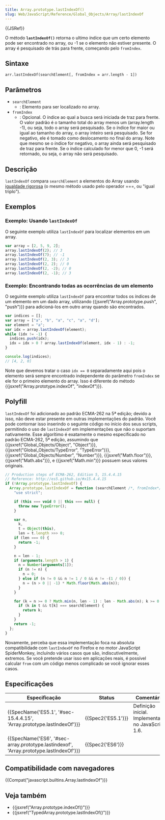 ```yaml
---
title: Array.prototype.lastIndexOf()
slug: Web/JavaScript/Reference/Global_Objects/Array/lastIndexOf
---
```


{{JSRef}}

O método **`lastIndexOf()`** retorna o ultimo índice que um certo elemento pode ser encontrado no array, ou -1 se o elemento não estiver presente. O array é pesquisado de trás para frente, começando pelo `fromIndex`.

## Sintaxe

```
arr.lastIndexOf(searchElement[, fromIndex = arr.length - 1])
```

## Parâmetros

- `searchElement`
  - : Elemento para ser localizado no array.
- `fromIndex`
  - : Opcional. O índice ao qual a busca será iniciada de traz para frente. O valor padrão é o tamanho total do array menos um (array.length -1), ou seja, todo o array será pesquisado. Se o índice for maior ou igual ao tamanho do array, o array inteiro será pesquisado. Se for negativo, ele é tomado como deslocamento no final do array. Note que mesmo se o índice for negativo, o array ainda será pesquisado de traz para frente. Se o índice calculado for menor que 0, -1 será retornado, ou seja, o array não será pesquisado.

## Descrição

`lastIndexOf` compara `searchElement` a elementos do Array usando [igualdade rigorosa](/pt-BR/docs/Web/JavaScript/Reference/Operators/Comparison_Operators#Using_the_Equality_Operators) (o mesmo método usado pelo operador ===, ou "igual triplo").

## Exemplos

### Exemplo: Usando `lastIndexOf`

O seguinte exemplo utiliza `lastIndexOf` para localizar elementos em um array.

```js
var array = [2, 5, 9, 2];
array.lastIndexOf(2); // 3
array.lastIndexOf(7); // -1
array.lastIndexOf(2, 3); // 3
array.lastIndexOf(2, 2); // 0
array.lastIndexOf(2, -2); // 0
array.lastIndexOf(2, -1); // 3
```

### Exemplo: Encontrando todas as ocorrências de um elemento

O seguinte exemplo utiliza `lastIndexOf` para encontrar todos os índices de um elemento em um dado array, utilizando {{jsxref("Array.prototype.push", "push")}} para adicioná-los em outro array quando são encontrados.

```js
var indices = [];
var array = ["a", "b", "a", "c", "a", "d"];
var element = "a";
var idx = array.lastIndexOf(element);
while (idx != -1) {
  indices.push(idx);
  idx = idx > 0 ? array.lastIndexOf(element, idx - 1) : -1;
}

console.log(indices);
// [4, 2, 0]
```

Note que devemos tratar o caso `idx == 0` separadamente aqui pois o elemento será sempre encontrado independente do parâmetro `fromIndex` se ele for o primeiro elemento do array. Isso é diferente do método {{jsxref("Array.prototype.indexOf", "indexOf")}}.

## Polyfill

`lastIndexOf` foi adicionado ao padrão ECMA-262 na 5ª edição; devido a isso, não deve estar presente em outras implementações do padrão. Você pode contornar isso inserindo o seguinte código no início dos seus scripts, permitindo o uso de `lastIndexOf` em implementações que não o suportam nativamente. Esse algorítimo é exatamente o mesmo especificado no padrão ECMA-262, 5ª edição, assumindo que {{jsxref("Global_Objects/Object", "Object")}}, {{jsxref("Global_Objects/TypeError", "TypeError")}}, {{jsxref("Global_Objects/Number", "Number")}}, {{jsxref("Math.floor")}}, {{jsxref("Math.abs")}}, e {{jsxref("Math.min")}} possuem seus valores originais.

```js
// Production steps of ECMA-262, Edition 5, 15.4.4.15
// Reference: http://es5.github.io/#x15.4.4.15
if (!Array.prototype.lastIndexOf) {
  Array.prototype.lastIndexOf = function (searchElement /*, fromIndex*/) {
    "use strict";

    if (this === void 0 || this === null) {
      throw new TypeError();
    }

    var n,
      k,
      t = Object(this),
      len = t.length >>> 0;
    if (len === 0) {
      return -1;
    }

    n = len - 1;
    if (arguments.length > 1) {
      n = Number(arguments[1]);
      if (n != n) {
        n = 0;
      } else if (n != 0 && n != 1 / 0 && n != -(1 / 0)) {
        n = (n > 0 || -1) * Math.floor(Math.abs(n));
      }
    }

    for (k = n >= 0 ? Math.min(n, len - 1) : len - Math.abs(n); k >= 0; k--) {
      if (k in t && t[k] === searchElement) {
        return k;
      }
    }
    return -1;
  };
}
```

Novamente, perceba que essa implementação foca na absoluta compatibilidade com `lastIndexOf` no Firefox e no motor JavaScript SpiderMonkey, incluíndo vários casos que são, indiscutivelmente, extremos. Se você pretende usar isso em aplicações reais, é possível calcular `from` com um código menos complicado se você ignorar esses casos.

## Especificações

| Especificação                                                                          | Status             | Comentário                                         |
| -------------------------------------------------------------------------------------- | ------------------ | -------------------------------------------------- |
| {{SpecName('ES5.1', '#sec-15.4.4.15', 'Array.prototype.lastIndexOf')}}                 | {{Spec2('ES5.1')}} | Definição inicial. Implementado no JavaScript 1.6. |
| {{SpecName('ES6', '#sec-array.prototype.lastindexof', 'Array.prototype.lastIndexOf')}} | {{Spec2('ES6')}}   |                                                    |

## Compatibilidade com navegadores

{{Compat("javascript.builtins.Array.lastIndexOf")}}

## Veja também

- {{jsxref("Array.prototype.indexOf()")}}
- {{jsxref("TypedArray.prototype.lastIndexOf()")}}
